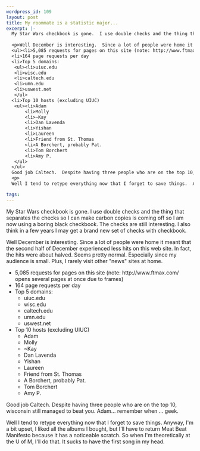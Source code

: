 ```yaml
--- 
wordpress_id: 109
layout: post
title: My roommate is a statistic major...
excerpt: |-
  My Star Wars checkbook is gone.  I use double checks and the thing that separates the checks so I can make carbon copies is coming off so I am now using a boring black checkbook.  The checks are still interesting.  I also think in a few years I may get a brand new set of checks with checkbook.
  
  <p>Well December is interesting.  Since a lot of people were home it meant that the second half of December experienced less hits on this web site.  In fact, the hits were about halved.  Seems pretty normal.  Especially since my audience is small.  Plus, I rarely visit other "news" sites at home.
  <ul><li>5,085 requests for pages on this site (note: http://www.ftmax.com/ opens several pages at once due to frames)
  <li>164 page requests per day
  <li>Top 5 domains:
   <ul><li>uiuc.edu
   <li>wisc.edu
   <li>caltech.edu
   <li>umn.edu
   <li>uswest.net
   </ul>
  <li>Top 10 hosts (excluding UIUC)
   <ul><li>Adam
       <li>Molly
       <li>~Kay
       <li>Dan Lavenda
       <li>Yishan
       <li>Laureen
       <li>Friend from St. Thomas
       <li>A Borchert, probably Pat.
       <li>Tom Borchert
       <li>Amy P.
   </ul>
  </ul>
  Good job Caltech.  Despite having three people who are on the top 10, wisconsin still managed to beat you.  Adam... remember when ... geek.
  <p>
  Well I tend to retype everything now that I forget to save things.  Anyway, I'm a bit upset, I liked all the albums I bought, but I'll have to return Meat Beat Manifesto because it has a noticeable scratch.  So when I'm theoretically at the U of M, I'll do that.  It sucks to have the first song in my head.

tags: 
---
```


My Star Wars checkbook is gone.  I use double checks and the thing that separates the checks so I can make carbon copies is coming off so I am now using a boring black checkbook.  The checks are still interesting.  I also think in a few years I may get a brand new set of checks with checkbook.

<p>Well December is interesting.  Since a lot of people were home it meant that the second half of December experienced less hits on this web site.  In fact, the hits were about halved.  Seems pretty normal.  Especially since my audience is small.  Plus, I rarely visit other "news" sites at home.
<ul><li>5,085 requests for pages on this site (note: http://www.ftmax.com/ opens several pages at once due to frames)
<li>164 page requests per day
<li>Top 5 domains:
 <ul><li>uiuc.edu
 <li>wisc.edu
 <li>caltech.edu
 <li>umn.edu
 <li>uswest.net
 </ul>
<li>Top 10 hosts (excluding UIUC)
 <ul><li>Adam
     <li>Molly
     <li>~Kay
     <li>Dan Lavenda
     <li>Yishan
     <li>Laureen
     <li>Friend from St. Thomas
     <li>A Borchert, probably Pat.
     <li>Tom Borchert
     <li>Amy P.
 </ul>
</ul>
Good job Caltech.  Despite having three people who are on the top 10, wisconsin still managed to beat you.  Adam... remember when ... geek.
<p>
Well I tend to retype everything now that I forget to save things.  Anyway, I'm a bit upset, I liked all the albums I bought, but I'll have to return Meat Beat Manifesto because it has a noticeable scratch.  So when I'm theoretically at the U of M, I'll do that.  It sucks to have the first song in my head.

